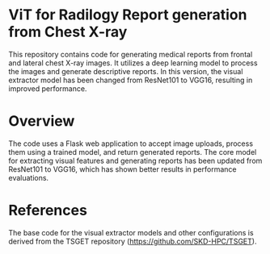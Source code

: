# ViT for Radilogy Report generation from Chest X-ray
This repository contains code for generating medical reports from frontal and lateral chest X-ray images. 
It utilizes a deep learning model to process the images and generate descriptive reports. 
In this version, the visual extractor model has been changed from ResNet101 to VGG16, resulting in improved performance.

# Overview
The code uses a Flask web application to accept image uploads, process them using a trained model, and return generated reports. 
The core model for extracting visual features and generating reports has been updated from ResNet101 to VGG16, which has shown better results in performance evaluations.

# References
The base code for the visual extractor models and other configurations is derived from the TSGET repository (https://github.com/SKD-HPC/TSGET).
